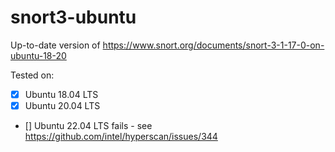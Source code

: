 # snort3-ubuntu
Up-to-date version of https://www.snort.org/documents/snort-3-1-17-0-on-ubuntu-18-20

Tested on:
- [x] Ubuntu 18.04 LTS
- [x] Ubuntu 20.04 LTS
- [] Ubuntu 22.04 LTS fails - see https://github.com/intel/hyperscan/issues/344 

